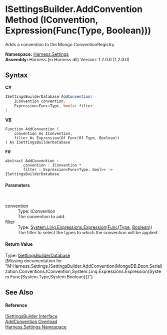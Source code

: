 # ISettingsBuilder.AddConvention Method (IConvention, Expression(Func(Type, Boolean)))
 

Adds a convention to the Mongo ConventionRegistry.

**Namespace:**&nbsp;<a href="71b20054-d355-35ae-710d-5484ba2d4fce">Harness.Settings</a><br />**Assembly:**&nbsp;Harness (in Harness.dll) Version: 1.2.0.0 (1.2.0.0)

## Syntax

**C#**<br />
``` C#
ISettingsBuilderDatabase AddConvention(
	IConvention convention,
	Expression<Func<Type, bool>> filter
)
```

**VB**<br />
``` VB
Function AddConvention ( 
	convention As IConvention,
	filter As Expression(Of Func(Of Type, Boolean))
) As ISettingsBuilderDatabase
```

**F#**<br />
``` F#
abstract AddConvention : 
        convention : IConvention * 
        filter : Expression<Func<Type, bool>> -> ISettingsBuilderDatabase 

```


#### Parameters
&nbsp;<dl><dt>convention</dt><dd>Type: IConvention<br />The convention to add.</dd><dt>filter</dt><dd>Type: <a href="http://msdn2.microsoft.com/en-us/library/bb335710" target="_blank">System.Linq.Expressions.Expression</a>(<a href="http://msdn2.microsoft.com/en-us/library/bb549151" target="_blank">Func</a>(<a href="http://msdn2.microsoft.com/en-us/library/42892f65" target="_blank">Type</a>, <a href="http://msdn2.microsoft.com/en-us/library/a28wyd50" target="_blank">Boolean</a>))<br />The filter to select the types to which the convention will be applied.</dd></dl>

#### Return Value
Type: <a href="75d9f247-455c-fa92-5173-9d41d14c2b82">ISettingsBuilderDatabase</a><br />\[Missing <returns> documentation for "M:Harness.Settings.ISettingsBuilder.AddConvention(MongoDB.Bson.Serialization.Conventions.IConvention,System.Linq.Expressions.Expression{System.Func{System.Type,System.Boolean}})"\]

## See Also


#### Reference
<a href="8d186952-b571-4059-d808-432456a6184e">ISettingsBuilder Interface</a><br /><a href="0ec0d638-c70d-b2e5-488e-a4d0f33f2529">AddConvention Overload</a><br /><a href="71b20054-d355-35ae-710d-5484ba2d4fce">Harness.Settings Namespace</a><br />